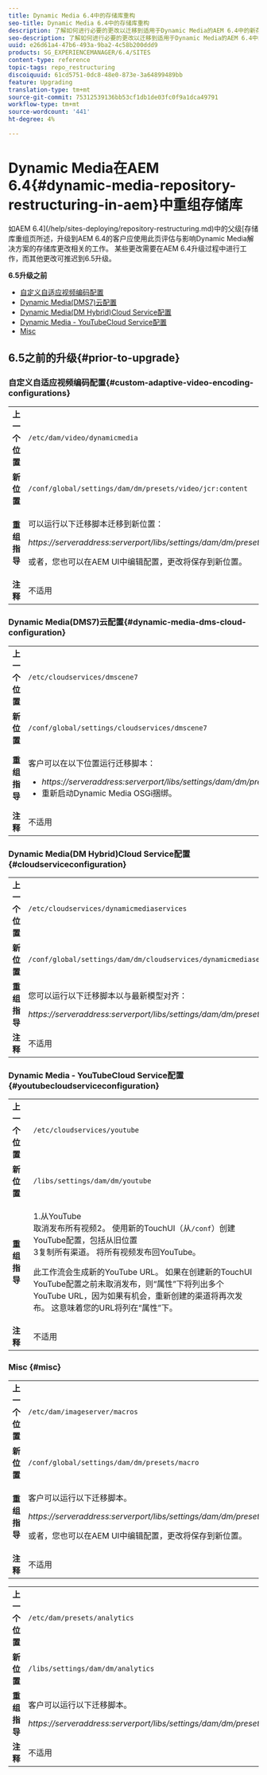 ```yaml
---
title: Dynamic Media 6.4中的存储库重构
seo-title: Dynamic Media 6.4中的存储库重构
description: 了解如何进行必要的更改以迁移到适用于Dynamic Media的AEM 6.4中的新存储库结构。
seo-description: 了解如何进行必要的更改以迁移到适用于Dynamic Media的AEM 6.4中的新存储库结构。
uuid: e26d61a4-47b6-493a-9ba2-4c58b200ddd9
products: SG_EXPERIENCEMANAGER/6.4/SITES
content-type: reference
topic-tags: repo_restructuring
discoiquuid: 61cd5751-0dc8-48e0-873e-3a64899489bb
feature: Upgrading
translation-type: tm+mt
source-git-commit: 75312539136bb53cf1db1de03fc0f9a1dca49791
workflow-type: tm+mt
source-wordcount: '441'
ht-degree: 4%

---
```



# Dynamic Media在AEM 6.4{#dynamic-media-repository-restructuring-in-aem}中重组存储库

如AEM 6.4](/help/sites-deploying/repository-restructuring.md)中的父级[存储库重组页所述，升级到AEM 6.4的客户应使用此页评估与影响Dynamic Media解决方案的存储库更改相关的工作。 某些更改需要在AEM 6.4升级过程中进行工作，而其他更改可推迟到6.5升级。

**6.5升级之前**

* [自定义自适应视频编码配置](/help/sites-deploying/dynamicmedia-repository-restructuring-in-aem-6-4.md#custom-adaptive-video-encoding-configurations)
* [Dynamic Media(DMS7)云配置](/help/sites-deploying/dynamicmedia-repository-restructuring-in-aem-6-4.md#dynamic-media-dms-cloud-configuration)
* [Dynamic Media(DM Hybrid)Cloud Service配置](/help/sites-deploying/dynamicmedia-repository-restructuring-in-aem-6-4.md#cloudserviceconfiguration)
* [Dynamic Media - YouTubeCloud Service配置](/help/sites-deploying/dynamicmedia-repository-restructuring-in-aem-6-4.md#youtubecloudserviceconfiguration)
* [Misc](/help/sites-deploying/dynamicmedia-repository-restructuring-in-aem-6-4.md#misc)

## 6.5之前的升级{#prior-to-upgrade}

### 自定义自适应视频编码配置{#custom-adaptive-video-encoding-configurations}

<table> 
 <tbody>
  <tr>
   <td><strong>上一个位置</strong></td> 
   <td><code>/etc/dam/video/dynamicmedia</code></td> 
  </tr>
  <tr>
   <td><strong>新位置</strong></td> 
   <td><code>/conf/global/settings/dam/dm/presets/video/jcr:content</code></td> 
  </tr>
  <tr>
   <td><strong>重组指导</strong></td> 
   <td><p>可以运行以下迁移脚本迁移到新位置：</p> <p><em>https://serveraddress:serverport/libs/settings/dam/dm/presets.migratedmcontent.json</em></p> <p>或者，您也可以在AEM UI中编辑配置，更改将保存到新位置。</p> </td> 
  </tr>
  <tr>
   <td><strong>注释</strong></td> 
   <td>不适用<br /> </td> 
  </tr>
 </tbody>
</table>

### Dynamic Media(DMS7)云配置{#dynamic-media-dms-cloud-configuration}

<table> 
 <tbody>
  <tr>
   <td><strong>上一个位置</strong></td> 
   <td><code>/etc/cloudservices/dmscene7</code></td> 
  </tr>
  <tr>
   <td><strong>新位置</strong></td> 
   <td><code>/conf/global/settings/cloudservices/dmscene7</code></td> 
  </tr>
  <tr>
   <td><strong>重组指导</strong></td> 
   <td><p>客户可以在以下位置运行迁移脚本：<br /> </p> 
    <ul> 
     <li><em>https://serveraddress:serverport/libs/settings/dam/dm/presets.migratedmcontent.json</em></li> 
     <li>重新启动Dynamic Media OSGi捆绑。</li> 
    </ul> </td> 
  </tr>
  <tr>
   <td><strong>注释</strong></td> 
   <td>不适用</td> 
  </tr>
 </tbody>
</table>

### Dynamic Media(DM Hybrid)Cloud Service配置{#cloudserviceconfiguration}

<table> 
 <tbody>
  <tr>
   <td><strong>上一个位置</strong></td> 
   <td><code>/etc/cloudservices/dynamicmediaservices</code></td> 
  </tr>
  <tr>
   <td><strong>新位置</strong></td> 
   <td><code>/conf/global/settings/dam/dm/cloudservices/dynamicmediaservices</code></td> 
  </tr>
  <tr>
   <td><strong>重组指导</strong></td> 
   <td><p>您可以运行以下迁移脚本以与最新模型对齐：</p> <p><em>https://serveraddress:serverport/libs/settings/dam/dm/presets.migratedmcontent.jso</em></p> </td> 
  </tr>
  <tr>
   <td><strong>注释</strong></td> 
   <td>不适用<br /> </td> 
  </tr>
 </tbody>
</table>

### Dynamic Media - YouTubeCloud Service配置{#youtubecloudserviceconfiguration}

<table> 
 <tbody>
  <tr>
   <td><strong>上一个位置</strong></td> 
   <td><code>/etc/cloudservices/youtube</code></td> 
  </tr>
  <tr>
   <td><strong>新位置</strong></td> 
   <td><code>/libs/settings/dam/dm/youtube</code></td> 
  </tr>
  <tr>
   <td><strong>重组指导</strong></td> 
   <td><p>1.从YouTube<br />取消发布所有视频2。 使用新的TouchUI（从<code>/conf</code>）创建YouTube配置，包括从旧位置<br /> 3复制所有渠道。 将所有视频发布回YouTube。</p> <p>此工作流会生成新的YouTube URL。 如果在创建新的TouchUI YouTube配置之前未取消发布，则“属性”下将列出多个YouTube URL，因为如果有机会，重新创建的渠道将再次发布。 这意味着您的URL将列在“属性”下。</p> </td> 
  </tr>
  <tr>
   <td><strong>注释</strong></td> 
   <td>不适用<br /> </td> 
  </tr>
 </tbody>
</table>

### Misc {#misc}

<table> 
 <tbody>
  <tr>
   <td><strong>上一个位置</strong></td> 
   <td><code>/etc/dam/imageserver/macros</code></td> 
  </tr>
  <tr>
   <td><strong>新位置</strong></td> 
   <td><code>/conf/global/settings/dam/dm/presets/macro</code></td> 
  </tr>
  <tr>
   <td><strong>重组指导</strong></td> 
   <td><p>客户可以运行以下迁移脚本。</p> <p><em>https://serveraddress:serverport/libs/settings/dam/dm/presets.migratedmcontent.json</em></p> <p>或者，您也可以在AEM UI中编辑配置，更改将保存到新位置。</p> </td> 
  </tr>
  <tr>
   <td><strong>注释</strong></td> 
   <td>不适用</td> 
  </tr>
 </tbody>
</table>

<table> 
 <tbody>
  <tr>
   <td><strong>上一个位置</strong></td> 
   <td><code>/etc/dam/presets/analytics</code></td> 
  </tr>
  <tr>
   <td><strong>新位置</strong></td> 
   <td><code>/libs/settings/dam/dm/analytics</code></td> 
  </tr>
  <tr>
   <td><strong>重组指导</strong></td> 
   <td><p>客户可以运行以下迁移脚本。</p> <p><em>https://serveraddress:serverport/libs/settings/dam/dm/presets.migratedmcontent.json</em></p> </td> 
  </tr>
  <tr>
   <td><strong>注释</strong></td> 
   <td>不适用</td> 
  </tr>
 </tbody>
</table>

